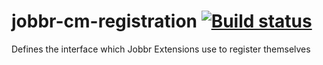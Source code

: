 # jobbr-cm-registration [![Build status](https://ci.appveyor.com/api/projects/status/akvsehv0wvwbo08a?svg=true)](https://ci.appveyor.com/project/Jobbr/jobbr-cm-registration)
Defines the interface which Jobbr Extensions use to register themselves

